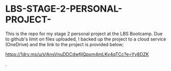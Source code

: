 # LBS-STAGE-2-PERSONAL-PROJECT-
This is the repo for my stage 2 personal project at the LBS Bootcamp.
Due to github's limit on files uploaded, I backed up the project to a cloud service (OneDrive) and the link to the project is provided below;

https://1drv.ms/u/s!AnsVnuDDCdwfjlQpxm4mLKv4qTCc?e=Yy8DZK

.
